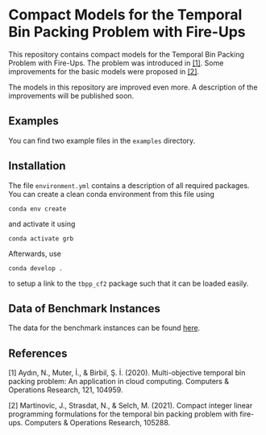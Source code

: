 # Compact Models for the Temporal Bin Packing Problem with Fire-Ups

This repository contains compact models for the Temporal Bin Packing Problem with Fire-Ups.
The problem was introduced in [[1]](#1).
Some improvements for the basic models were proposed in [[2]](#2).

The models in this repository are improved even more. A description of the improvements will be published soon.

## Examples

You can find two example files in the `examples` directory.

## Installation

The file `environment.yml` contains a description of all required packages.
You can create a clean conda environment from this file using

```
conda env create
```

and activate it using

```
conda activate grb
```

Afterwards, use

```
conda develop .
```

to setup a link to the `tbpp_cf2` package such that it can be loaded easily.

## Data of Benchmark Instances

The data for the benchmark instances can be found [here](https://github.com/sibirbil/TemporalBinPacking).

## References

<a id="1">[1]</a>
Aydın, N., Muter, İ., & Birbil, Ş. İ. (2020). Multi-objective temporal bin packing problem: An application in cloud computing. Computers & Operations Research, 121, 104959.

<a id="2">[2]</a>
Martinovic, J., Strasdat, N., & Selch, M. (2021). Compact integer linear programming formulations for the temporal bin packing problem with fire-ups. Computers & Operations Research, 105288.
